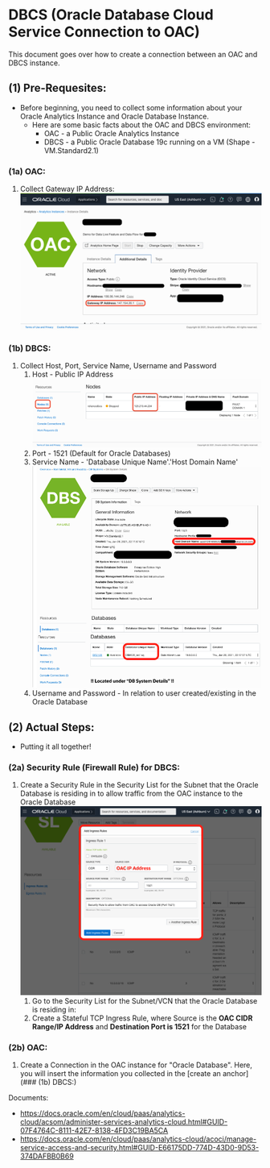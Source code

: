 # DBCS (Oracle Database Cloud Service Connection to OAC)
This document goes over how to create a connection between an OAC and DBCS instance.

## (1) Pre-Requesites:
* Before beginning, you need to collect some information about your Oracle Analytics Instance and Oracle Database Instance.
  * Here are some basic facts about the OAC and DBCS environment:
    * OAC - a Public Oracle Analytics Instance
    * DBCS - a Public Oracle Database 19c running on a VM (Shape - VM.Standard2.1)
### (1a) OAC:
1. Collect Gateway IP Address: 
 ![alt text](https://github.com/kevdhan/OracleCloud/blob/main/Platform/Oracle%20Analytics%20Cloud%20(OAC)/Connections/Database%20Cloud%20Service%20(DBCS)/Images/OAC_IPAddress.png)
### (1b) DBCS:
1. Collect Host, Port, Service Name, Username and Password
   1. Host - Public IP Address
      ![alt text](https://github.com/kevdhan/OracleCloud/blob/main/Platform/Oracle%20Analytics%20Cloud%20(OAC)/Connections/Database%20Cloud%20Service%20(DBCS)/Images/DBCS_PublicIPAddress.png)
   3. Port - 1521 (Default for Oracle Databases)
   4. Service Name - 'Database Unique Name'.'Host Domain Name'
      ![alt text](https://github.com/kevdhan/OracleCloud/blob/main/Platform/Oracle%20Analytics%20Cloud%20(OAC)/Connections/Database%20Cloud%20Service%20(DBCS)/Images/DB_DatabaseUniqueName_HostDomainName.png)
   6. Username and Password - In relation to user created/existing in the Oracle Database

## (2) Actual Steps:
* Putting it all together!
### (2a) Security Rule (Firewall Rule) for DBCS:
1. Create a Security Rule in the Security List for the Subnet that the Oracle Database is residing in to allow traffic from the OAC instance to the Oracle Database
   ![alt text](https://github.com/kevdhan/OracleCloud/blob/main/Platform/Oracle%20Analytics%20Cloud%20(OAC)/Connections/Database%20Cloud%20Service%20(DBCS)/Images/SecurityRule_DB1521.png)
   1. Go to the Security List for the Subnet/VCN that the Oracle Database is residing in:
   2. Create a Stateful TCP Ingress Rule, where Source is the **OAC CIDR Range/IP Address** and **Destination Port is 1521** for the Database
### (2b) OAC:
1. Create a Connection in the OAC instance for "Oracle Database". Here, you will insert the information you collected in the [create an anchor](### (1b) DBCS:)


Documents:
* https://docs.oracle.com/en/cloud/paas/analytics-cloud/acsom/administer-services-analytics-cloud.html#GUID-07F4764C-8111-42E7-8138-4FD3C19BA5CA 
* https://docs.oracle.com/en/cloud/paas/analytics-cloud/acoci/manage-service-access-and-security.html#GUID-E66175DD-774D-43D0-9D53-374DAFBB0B69
